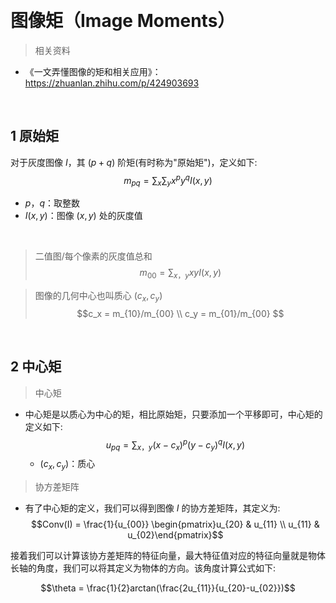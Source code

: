 &emsp;
# 图像矩（Image Moments）
>相关资料
- 《一文弄懂图像的矩和相关应用》：https://zhuanlan.zhihu.com/p/424903693

&emsp;
## 1 原始矩
对于灰度图像 $I$，其 $(p+q)$ 阶矩(有时称为"原始矩")，定义如下:
$$m_{pq} = \sum_x\sum_y x^py^q I(x,y)$$
- $p，q$：取整数
- $I(x,y)$：图像 $(x,y)$ 处的灰度值

&emsp;
>二值图/每个像素的灰度值总和
$$m_{00} = \sum_{x，y} xy I(x,y)$$

>图像的几何中心也叫质心 $(c_x,c_y)$
$$c_x = m_{10}/m_{00} \\ c_y = m_{01}/m_{00} $$

&emsp;
## 2 中心矩
>中心矩
- 中心矩是以质心为中心的矩，相比原始矩，只要添加一个平移即可，中心矩的定义如下:
    $$u_{pq} = \sum_{x，y} (x-c_x)^p(y-c_y)^q I(x,y)$$
    - $(c_x,c_y)$：质心

>协方差矩阵
- 有了中心矩的定义，我们可以得到图像 $I$ 的协方差矩阵，其定义为:
$$Conv(I) = \frac{1}{u_{00}}
\begin{pmatrix}u_{20} & u_{11} \\
u_{11} & u_{02}\end{pmatrix}$$

接着我们可以计算该协方差矩阵的特征向量，最大特征值对应的特征向量就是物体长轴的角度，我们可以将其定义为物体的方向。该角度计算公式如下:

$$\theta = \frac{1}{2}arctan(\frac{2u_{11}}{u_{20}-u_{02}})$$



